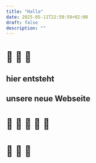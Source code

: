 ```yaml
---
title: "Hallo"
date: 2025-05-11T22:59:59+02:00
draft: false
description: ""
---
```

# :construction: :construction: :construction:
## hier entsteht 
## unsere neue Webseite 
# :horse: :horse: :horse: :horse: :horse: 
# :construction: :construction: :construction:
